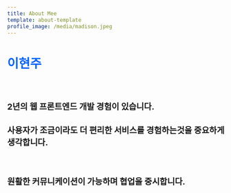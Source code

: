 ```yaml
---
title: About Mee
template: about-template
profile_image: /media/madison.jpeg
---
```


<h2 style="font-size: 3vw"><span style="color:#0064FF"> 이현주</span> </h2>
&nbsp;
<h3 style="font-size: 2vw">2년의 웹 프론트엔드 개발 경험이 있습니다. </h3>
<h3 style="font-size: 2vw">사용자가 조금이라도 더 편리한 서비스를 경험하는것을 중요하게 생각합니다. </h3>
&nbsp;
<h3 style="font-size: 2vw">원활한 커뮤니케이션이 가능하며 협업을 중시합니다. </h3>



